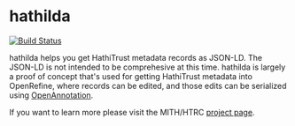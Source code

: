 # hathilda

[![Build Status](https://travis-ci.org/umd-mith/hathilda.svg)](http://travis-ci.org/umd-mith/hathilda)

hathilda helps you get HathiTrust metadata records as JSON-LD.
The JSON-LD is not intended to be comprehesive at this time. hathilda
is largely a proof of concept that's used for getting HathiTrust metadata 
into OpenRefine, where records can be edited, and those edits can be 
serialized using [OpenAnnotation](http://www.openannotation.org/spec/core/).

If you want to learn more please visit the MITH/HTRC [project page](http://mith.umd.edu/mith-awarded-hathitrust-research-center-grant/).

